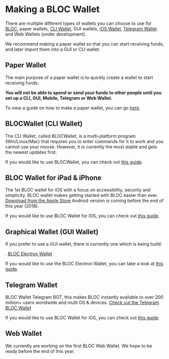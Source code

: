 # Making a BLOC Wallet

There are multiple different types of wallets you can choose to use for [BLOC](https://bloc.money), paper wallets, [CLI Wallet](../Using-BLOCWallet), GUI wallets, [iOS Wallet](../BLOC-iOS-wallet.md), [Telegram Wallet](../BLOC-Telegram-Wallet.md) and Web Wallets (under development).

We recommend making a paper wallet so that you can start receiving funds, and later import them into a GUI or CLI wallet.

## Paper Wallet

The main purpose of a paper wallet is to quickly create a wallet to start receiving funds.

**You will not be able to spend or send your funds to other people until you set up a CLI, GUI, Mobile, Telegram or Web Wallet.**

To view a guide on how to make a paper wallet, you can go [here](../#).

## BLOCWallet (CLI Wallet)

The CLI Wallet, called BLOCWallet, is a multi-platform program (Win/Linux/Mac) that requires you to enter commands for it to work and you cannot use your mouse. However, it is currently the most stable and gets the newest updates first.

If you would like to use BLOCWallet, you can check out [this guide](../Using-BLOCWallet).

## BLOC Wallet for iPad & iPhone

The 1st BLOC wallet for iOS with a focus on accessibility, security and simplicity. BLOC wallet makes getting started with BLOC easier than ever. [Download from the Apple Store](https://itunes.apple.com/us/app/bloc-wallet-by-furiousteam-ltd/id1437924269?mt=8&ign-mpt=uo%3D2) Android version is coming before the end of this year (2018).

If you would like to use BLOC Wallet for iOS, you can check out [this guide](../BLOC-iOS-wallet).

## Graphical Wallet (GUI Wallet)

If you prefer to use a GUI wallet, there is currently one which is being build:

. [BLOC Electron Wallet](https://github.com/furiousteam/BLOC-Electron-Wallet)

If you would like to use the BLOC Electron Wallet, you can take a look at [this guide](../#).

## Telegram Wallet

BLOC Wallet Telegram BOT, this makes BLOC instantly available to over 200 million+ users worldwide and multi OS & devices. [Check out the Telegram BLOC Wallet](https://t.me/bloc_wallet_bot)

If you would like to use BLOC Wallet for iOS, you can check out [this guide](../BLOC-Telegram-Wallet).

## Web Wallet

We currently are working on the first BLOC Web Wallet. We hope to be ready before the end of this year.